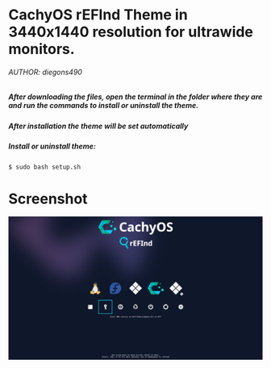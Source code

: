 # CachyOS rEFInd Theme in 3440x1440 resolution for ultrawide monitors.
###### AUTHOR: diegons490

##### After downloading the files, open the terminal in the folder where they are and run the commands to install or uninstall the theme.
##### After installation the theme will be set automatically


##### Install or uninstall theme:
```shell
$ sudo bash setup.sh
```

# Screenshot
![screenshot](/preview.png?raw=true)

